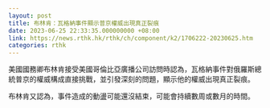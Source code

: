 ```yaml
---
layout: post
title: 布林肯：瓦格納事件顯示普京權威出現真正裂痕
date: 2023-06-25 22:33:35.000000000 +08:00
link: https://news.rthk.hk/rthk/ch/component/k2/1706222-20230625.htm
categories: rthk
---
```


美國國務卿布林肯接受美國哥倫比亞廣播公司訪問時認為，瓦格納事件對俄羅斯總統普京的權威構成直接挑戰，並引發深刻的問題，顯示他的權威出現真正裂痕。

布林肯又認為，事件造成的動盪可能還沒結束，可能會持續數周或數月的時間。

